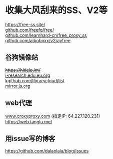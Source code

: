 # 收集大风刮来的SS、V2等
https://free-ss.site/  
[github.com/freefq/free/](https://github.com/freefq/free/)  
[github.com/learnhard-cn/free_proxy_ss](https://github.com/learnhard-cn/free_proxy_ss)  
[github.com/aiboboxx/v2rayfree](https://github.com/aiboboxx/v2rayfree)

## 谷狗镜像站
~~https://hideip.im/~~  
[i-research.edu.eu.org](https://i-research.edu.eu.org/)  
[kgithub.com/librarycloud/list](https://kgithub.com/librarycloud/list)  
[mirror.js.org](https://mirror.js.org/)  

## web代理
www.croxyproxy.com (指定IP: 64.227.120.231)  
https://web.tanglu.me/  

## 用issue写的博客
https://github.com/dalaolala/blog/issues

